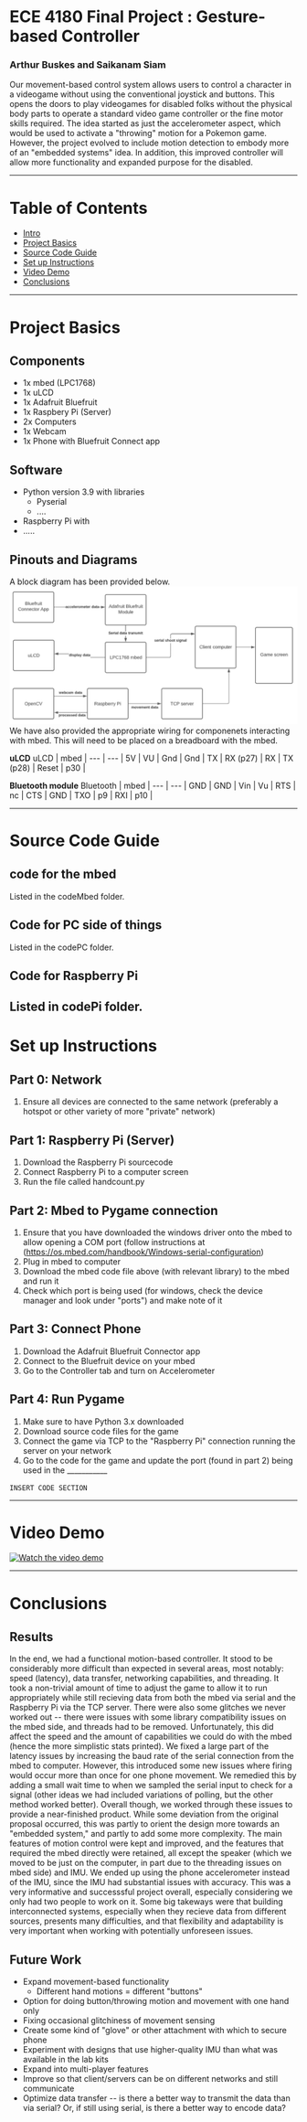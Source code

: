 # ECE 4180 Final Project : Gesture-based Controller
### Arthur Buskes and Saikanam Siam
Our movement-based control system allows users to control a character in a videogame without using the conventional joystick and buttons. This opens the doors to play videogames for disabled folks without the physical body parts to operate a standard video game controller or the fine motor skills required. The idea started as just the accelerometer aspect, which would be used to activate a "throwing" motion for a Pokemon game. However, the project evolved to include motion detection to embody more of an "embedded systems" idea. In addition, this improved controller will allow more functionality and expanded purpose for the disabled.

-----
# Table of Contents
- [Intro](#ece-4180-final-project--movement-based-controller)
- [Project Basics](#project-basics)
- [Source Code Guide](#source-code-guide)
- [Set up Instructions](#set-up-instructions)
- [Video Demo](#video-demo)
- [Conclusions](#conclusions)

-----
# Project Basics
## Components
- 1x mbed (LPC1768)
- 1x uLCD
- 1x Adafruit Bluefruit
- 1x Raspbery Pi (Server)
- 2x Computers
- 1x Webcam
- 1x Phone with Bluefruit Connect app
## Software
- Python version 3.9 with libraries
  - Pyserial 
  - ....
- Raspberry Pi with
-   .....
## Pinouts and Diagrams
A block diagram has been provided below. 
![plot](./block_diagram_words.png)
We have also provided the appropriate wiring for componenets interacting with mbed. This will need to be placed on a breadboard with the mbed. 

<b>uLCD</b>
uLCD | mbed | 
--- | --- | 
5V | VU | 
Gnd | Gnd |
TX | RX (p27) |
RX | TX (p28) |
Reset | p30 |

<b>Bluetooth module</b>
Bluetooth | mbed | 
--- | --- | 
GND | GND | 
Vin | Vu |
RTS | nc |
CTS | GND |
TXO | p9 |
RXI | p10 |



-----
# Source Code Guide
## code for the mbed
Listed in the codeMbed folder.
## Code for PC side of things
Listed in the codePC folder.
## Code for Raspberry Pi
Listed in codePi folder.
-----
# Set up Instructions
## Part 0: Network
1. Ensure all devices are connected to the same network (preferably a hotspot or other variety of more "private" network)
## Part 1: Raspberry Pi (Server)
1. Download the Raspberry Pi sourcecode 
1. Connect Raspberry Pi to a computer screen
2. Run the file called handcount.py

## Part 2: Mbed to Pygame connection
1. Ensure that you have downloaded the windows driver onto the mbed to allow opening a COM port (follow instructions at (https://os.mbed.com/handbook/Windows-serial-configuration)
2. Plug in mbed to computer
3. Download the mbed code file above (with relevant library) to the mbed and run it
4. Check which port is being used (for windows, check the device manager and look under "ports") and make note of it

## Part 3: Connect Phone
1. Download the Adafruit Bluefruit Connector app 
2. Connect to the Bluefruit device on your mbed
3. Go to the Controller tab and turn on Accelerometer

## Part 4: Run Pygame
1. Make sure to have Python 3.x downloaded
2. Download source code files for the game
3. Connect the game via TCP to the "Raspberry Pi" connection running the server on your network
4. Go to the code for the game and update the port (found in part 2) being used in the ___________
```
INSERT CODE SECTION
```

----
# Video Demo 
[![Watch the video demo](https://img.youtube.com/vi/nTQUwghvy5Q/default.jpg)](https://youtu.be/3-q65xdXd7M)


----
# Conclusions
## Results
In the end, we had a functional motion-based controller. It stood to be considerably more difficult than expected in several areas, most notably: speed (latency), data transfer, networking capabilities, and threading. It took a non-trivial amount of time to adjust the game to allow it to run appropriately while still recieving data from both the mbed via serial and the Raspberry Pi via the TCP server. There were also some glitches we never worked out -- there were issues with some library compatibility issues on the mbed side, and threads had to be removed. Unfortunately, this did affect the speed and the amount of capabilities we could do with the mbed (hence the more simplistic stats printed). We fixed a large part of the latency issues by increasing the baud rate of the serial connection from the mbed to computer. However, this introduced some new issues where firing would occur more than once for one phone movement. We remedied this by adding a small wait time to when we sampled the serial input to check for a signal (other ideas we had included variations of polling, but the other method worked better). Overall though, we worked through these issues to provide a near-finished product. While some deviation from the original proposal occurred, this was partly to orient the design more towards an "embedded system," and partly to add some more complexity. The main features of motion control were kept and improved, and the features that required the mbed directly were retained, all except the speaker (which we moved to be just on the computer, in part due to the threading issues on mbed side) and IMU. We ended up using the phone accelerometer instead of the IMU, since the IMU had substantial issues with accuracy. This was a very informative and successsful project overall, especially considering we only had two people to work on it. Some big takeways were that building interconnected systems, especially when they recieve data from different sources, presents many difficulties, and that flexibility and adaptability is very important when working with potentially unforeseen issues.
## Future Work
- Expand movement-based functionality
  - Different hand motions = different "buttons"
- Option for doing button/throwing motion and movement with one hand only
- Fixing occasional glitchiness of movement sensing
- Create some kind of "glove" or other attachment with which to secure phone
- Experiment with designs that use higher-quality IMU than what was available in the lab kits
- Expand into multi-player features
- Improve so that client/servers can be on different networks and still communicate
- Optimize data transfer -- is there a better way to transmit the data than via serial? Or, if still using serial, is there a better way to encode data?

